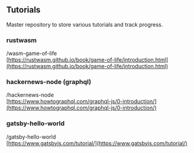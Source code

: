 ## Tutorials 

Master repository to store various tutorials and track progress. 

### rustwasm

/wasm-game-of-life  
[https://rustwasm.github.io/book/game-of-life/introduction.html](https://rustwasm.github.io/book/game-of-life/introduction.html)


### hackernews-node (graphql) 

/hackernews-node  
[https://www.howtographql.com/graphql-js/0-introduction/](https://www.howtographql.com/graphql-js/0-introduction/)

### gatsby-hello-world

/gatsby-hello-world  
[https://www.gatsbyjs.com/tutorial/](https://www.gatsbyjs.com/tutorial/)

